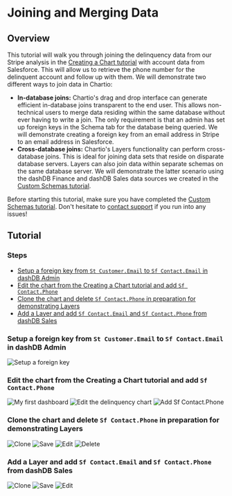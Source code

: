 # Joining and Merging Data


## Overview
This tutorial will walk you through joining the delinquency data from our Stripe analysis in the
[Creating a Chart tutorial](../creating-a-chart/README.md) with account data from Salesforce. This
will allow us to retrieve the phone number for the delinquent account and follow up with them. We
will demonstrate two different ways to join data in Chartio:

- **In-database joins:** Chartio's drag and drop interface can generate efficient in-database joins
                         transparent to the end user. This allows non-technical users to merge data
                         residing within the same database without ever having to write a join. The
                         only requirement is that an admin has set up foreign keys in the Schema tab
                         for the database being queried. We will demonstrate creating a foreign key
                         from an email address in Stripe to an email address in Salesforce.
- **Cross-database joins:** Chartio's Layers functionality can perform cross-database joins. This is
                            ideal for joining data sets that reside on disparate database servers.
                            Layers can also join data within separate schemas on the same database
                            server. We will demonstrate the latter scenario using the dashDB Finance
                            and dashDB Sales data sources we created in the
                            [Custom Schemas tutorial](../custom-schemas/README.md).

Before starting this tutorial, make sure you have completed the
[Custom Schemas tutorial](../custom-schemas/README.md). Don't hesitate to
[contact support](../support/README.md) if you run into any issues!

## Tutorial

### Steps
- [Setup a foreign key from `St Customer.Email` to `Sf Contact.Email` in dashDB Admin](#setup-a-foreign-key-from-st-customeremail-to-sf-contactemail-in-dashdb-admin)
- [Edit the chart from the Creating a Chart tutorial and add `Sf Contact.Phone`](#edit-the-chart-from-the-creating-a-chart-tutorial-and-add-sf-contactphone)
- [Clone the chart and delete `Sf Contact.Phone` in preparation for demonstrating Layers](#)
- [Add a Layer and add `Sf Contact.Email` and `Sf Contact.Phone` from dashDB Sales](#)

### Setup a foreign key from `St Customer.Email` to `Sf Contact.Email` in dashDB Admin
![Setup a foreign key](./img/00-foreign-key.png)

### Edit the chart from the Creating a Chart tutorial and add `Sf Contact.Phone`
![My first dashboard](./img/01-dashdb-admin-dashboard.png)
![Edit the delinquency chart](./img/02-dashdb-admin-edit.png)
![Add `Sf Contact.Phone`](./img/03-dashdb-admin-phone.png)

### Clone the chart and delete `Sf Contact.Phone` in preparation for demonstrating Layers
![Clone](./img/04-clone.png)
![Save](./img/05-save.png)
![Edit](./img/06-edit.png)
![Delete](./img/07-delete.png)

### Add a Layer and add `Sf Contact.Email` and `Sf Contact.Phone` from dashDB Sales
![Clone](./img/08-add-layer.png)
![Save](./img/09-add-columns.png)
![Edit](./img/10-merge.png)

